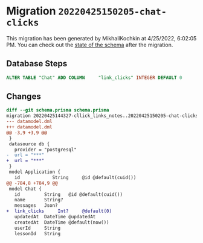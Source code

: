 # Migration `20220425150205-chat-clicks`

This migration has been generated by MikhailKochkin at 4/25/2022, 6:02:05 PM.
You can check out the [state of the schema](./schema.prisma) after the migration.

## Database Steps

```sql
ALTER TABLE "Chat" ADD COLUMN     "link_clicks" INTEGER DEFAULT 0
```

## Changes

```diff
diff --git schema.prisma schema.prisma
migration 20220425144327-cllick_links_notes..20220425150205-chat-clicks
--- datamodel.dml
+++ datamodel.dml
@@ -3,9 +3,9 @@
 }
 datasource db {
   provider = "postgresql"
-  url = "***"
+  url = "***"
 }
 model Application {
   id            String     @id @default(cuid())
@@ -784,8 +784,9 @@
 model Chat {
   id         String   @id @default(cuid())
   name       String?
   messages   Json?
+  link_clicks     Int?     @default(0)
   updatedAt  DateTime @updatedAt
   createdAt  DateTime @default(now())
   userId     String
   lessonId   String
```


